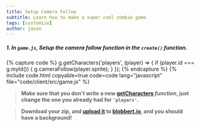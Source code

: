 ```yaml
---
title: Setup Camera Follow
subtitle: Learn how to make a super cool zombie game
tags: [customize]
author: jason
---
```


##### 1. In `game.js`, Setup the camera follow function in the `create()` function.
{% capture code %}
		g.getCharacters('players', (player) => {
		if (player.id === g.myId()) {
			g.cameraFollow(player.sprite);
		}
	});
{% endcapture %}
{% include code.html copyable=true code=code lang="javascript" file="code/client/src/game.js" %}


> **Make sure that you **don't** write a new [getCharacters](/docs/getCharacters/) _function_, just change the one you already had for `'players'`.**

> **Download your zip, and [upload it](/tutorials/uploadtoserver/) to [blobbert.io](https://blobbert.io/), and you should have a background!**
